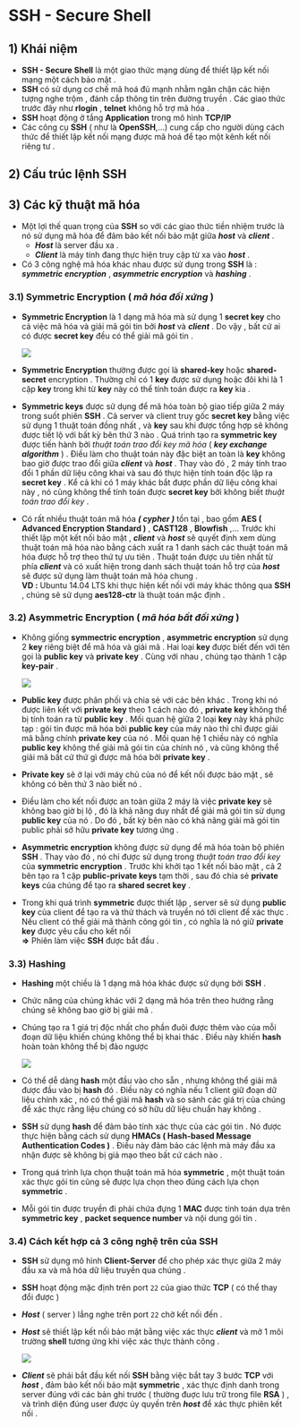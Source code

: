 # SSH - Secure Shell
## **1) Khái niệm**
- **SSH - Secure Shell** là một giao thức mạng dùng để thiết lập kết nối mạng một cách bảo mật .
- **SSH** có sử dụng cơ chế mã hoá đủ mạnh nhằm ngăn chặn các hiện tượng nghe trộm , đánh cắp thông tin trên đường truyền . Các giao thức trước đây như **rlogin** , **telnet** không hỗ trợ mã hóa .
- **SSH** hoạt động ở tầng **Application** trong mô hình **TCP/IP**
- Các công cụ **SSH** ( như là **OpenSSH**,...) cung cấp cho người dùng cách thức để thiết lập kết nối mạng được mã hoá để tạo một kênh kết nối riêng tư .
## **2) Cấu trúc lệnh SSH**

## **3) Các kỹ thuật mã hóa**
- Một lợi thế quan trọng của **SSH** so với các giao thức tiền nhiệm trước là nó sử dụng mã hóa để đảm bảo kết nối bảo mật giữa ***host*** và ***client*** .
    - ***Host*** là server đầu xa .
    - ***Client*** là máy tính đang thực hiện truy cập từ xa vào ***host*** .
- Có 3 công nghệ mã hóa khác nhau được sử dụng trong **SSH** là : ***symmetric encryption*** , ***asymmetric encryption*** và ***hashing*** .
### **3.1) Symmetric Encryption ( *mã hóa đối xứng* )**
- **Symmetric Encryption** là 1 dạng mã hóa mà sử dụng 1 **secret key** cho cả việc mã hóa và giải mã gói tin bởi ***host*** và ***client*** . Do vậy , bất cứ ai có được **secret key** đều có thể giải mã gói tin .

    <img src=https://i.imgur.com/54cAASp.png>

- **Symmetric Encryption** thường được gọi là **shared-key** hoặc **shared-secret** encryption . Thường chỉ có 1 **key** được sử dụng hoặc đôi khi là 1 cặp **key** trong khi từ **key** này có thể tính toán được ra **key** kia .
- **Symmetric keys** được sử dụng để mã hóa toàn bộ giao tiếp giữa 2 máy trong suốt phiên **SSH** . Cả server và client truy gốc **secret key** bằng việc sử dụng 1 thuật toán đồng nhất , và **key** sau khi được tổng hợp sẽ không được tiết lộ với bất kỳ bên thứ 3 nào . Quá trình tạo ra **symmetric key** được tiến hành bởi *thuật toán trao đổi key mã hóa* ( ***key exchange algorithm*** ) . Điều làm cho thuật toán này đặc biệt an toàn là **key** không bao giờ được trao đổi giữa ***client*** và ***host*** . Thay vào đó , 2 máy tính trao đổi 1 phần dữ liệu công khai và sau đó thực hiện tính toán độc lập ra **secret key** . Kể cả khi có 1 máy khác bắt được phần dữ liệu công khai này , nó cũng không thể tính toán được **secret key** bởi không biết *thuật toán trao đổi key* .
- Có rất nhiều thuật toán mã hóa ***( cypher )*** tồn tại , bao gồm **AES ( Advanced Encryption Standard )** , **CAST128** , **Blowfish** ,... Trước khi thiết lập một kết nối bảo mật , ***client*** và ***host*** sẽ quyết định xem dùng thuật toán mã hóa nào bằng cách xuất ra 1 danh sách các thuật toán mã hóa được hỗ trợ theo thứ tự ưu tiên . Thuật toán được ưu tiên nhất từ phía ***client*** và có xuất hiện trong danh sách thuật toán hỗ trợ của ***host*** sẽ được sử dụng làm thuật toán mã hóa chung . <br>**VD :** Ubuntu 14.04 LTS khi thực hiện kết nối với máy khác thông qua **SSH** , chúng sẽ sử dụng **aes128-ctr** là thuật toán mặc định .
### **3.2) Asymmetric Encryption ( *mã hóa bất đối xứng* )**
- Không giống **symmectric encryption** , **asymmetric encryption** sử dụng 2 **key** riêng biệt để mã hóa và giải mã . Hai loại **key** được biết đến với tên gọi là **public key** và **private key** . Cùng với nhau , chúng tạo thành 1 cặp **key-pair** .

    <img src=https://i.imgur.com/BjpfaFG.png>

- **Public key** được phân phối và chia sẻ với các bên khác . Trong khi nó được liên kết với **private key** theo 1 cách nào đó , **private key** không thể bị tính toán ra từ **public key** . Mối quan hệ giữa 2 loại **key** này khá phức tạp : gói tin được mã hóa bởi **public key** của máy nào thì chỉ được giải mã bằng chính **private key** của nó . Mối quan hệ 1 chiều này có nghĩa **public key** không thể giải mã gói tin của chính nó , và cũng không thể giải mã bất cứ thứ gì được mã hóa bởi **private key** .
- **Private key** sẽ ở lại với máy chủ của nó để kết nối được bảo mật , sẽ không có bên thứ 3 nào biết nó .
- Điều làm cho kết nối được an toàn giữa 2 máy là việc **private key** sẽ không bao giờ bị lộ , đó là khả năng duy nhất để giải mã gói tin sử dụng **public key** của nó . Do đó , bất kỳ bên nào có khả năng giải mã gói tin public phải sở hữu **private key** tương ứng .
- **Asymmetric encryption** không được sử dụng để mã hóa toàn bộ phiên **SSH** . Thay vào đó , nó chỉ được sử dụng trong *thuật toán trao đổi key* của **symmetric encryption** . Trước khi khởi tạo 1 kết nối bảo mật , cả 2 bên tạo ra 1 cặp **public-private keys** tạm thời , sau đó chia sẻ **private keys** của chúng để tạo ra **shared secret key** .
- Trong khi quá trình **symmetric** được thiết lập , server sẽ sử dụng **public key** của client để tạo ra và thử thách và truyền nó tới client để xác thực . Nếu client có thể giải mã thành công gói tin , có nghĩa là nó giữ **private key** được yêu cầu cho kết nối <br>**=>** Phiên làm việc **SSH** được bắt đầu .
### **3.3) Hashing**
- **Hashing** một chiều là 1 dạng mã hóa khác được sử dụng bởi **SSH** .
- Chức năng của chúng khác với 2 dạng mã hóa trên theo hướng rằng chúng sẽ không bao giờ bị giải mã .
- Chúng tạo ra 1 giá trị độc nhất cho phần đuôi được thêm vào của mỗi đoạn dữ liệu khiến chúng không thể bị khai thác . Điều này khiến **hash** hoàn toàn không thể bị đảo ngược

    <img src=https://i.imgur.com/S97o5ia.png>

- Có thể dễ dàng **hash** một đầu vào cho sẵn , nhưng không thể giải mã được đầu vào bị **hash** đó . Điều này có nghĩa nếu 1 client giữ đoạn dữ liệu chính xác , nó có thể giải mã **hash** và so sánh các giá trị của chúng để xác thực rằng liệu chúng có sở hữu dữ liệu chuẩn hay không .
- **SSH** sử dụng **hash** để đảm bảo tính xác thực của các gói tin . Nó được thực hiện bằng cách sử dụng **HMACs ( Hash-based Message Authentication Codes )** . Điều này đảm bảo các lệnh mà máy đầu xa nhận được sẽ không bị giả mạo theo bất cứ cách nào .
- Trong quá trình lựa chọn thuật toán mã hóa **symmetric** , một thuật toán xác thực gói tin cũng sẽ được lựa chọn theo đúng cách lựa chọn **symmetric** .
- Mỗi gói tin được truyền đi phải chứa đựng 1 **MAC** được tính toán dựa trên **symmetric key** , **packet sequence number** và nội dung gói tin .
### **3.4) Cách kết hợp cả 3 công nghệ trên của SSH**
- **SSH** sử dụng mô hình **Client-Server** để cho phép xác thực giữa 2 máy đầu xa và mã hóa dữ liệu truyền qua chúng .
- **SSH** hoạt động mặc định trên port `22` của giao thức **TCP** ( có thể thay đổi được )
- ***Host*** ( server ) lắng nghe trên port `22` chờ kết nối đến .
- ***Host*** sẽ thiết lập kết nối bảo mật bằng việc xác thực ***client*** và mở 1 môi trường **shell** tương ứng khi việc xác thực thành công .

    <img src=https://i.imgur.com/oiBeWh5.png>

- ***Client*** sẽ phải bắt đầu kết nối **SSH** bằng việc bắt tay 3 bước **TCP** với ***host*** , đảm bảo kết nối bảo mật **symmetric** , xác thực định danh trong server đúng với các bản ghi trước ( thường đuợc lưu trữ trong file **RSA** ) , và trình diện đúng user được ủy quyền trên ***host*** để xác thực phiên kết nối .